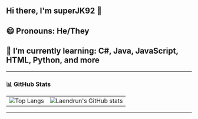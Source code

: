 ## Hi there, I'm superJK92 👋

😄 Pronouns: He/They
---------------------------------------------------------------------------------------------
🌱 I’m currently learning: C#, Java, JavaScript, HTML, Python, and more
 ---------------------------------------------------------------------------------------------

 
 ____________________________________________________________________________________________

### :bar_chart: GitHub Stats

| | |
| --- | --- |
| ![Top Langs](https://github-readme-stats.vercel.app/api/top-langs/?username=superJK92iscool&theme=dark) | ![Laendrun's GitHub stats](https://github-readme-stats.vercel.app/api?username=superJK92iscool&show_icons=true&theme=dark) |

____________________________________________________________________________________________

 
 
 
 
 
 <!--
**superJK92iscool/superJK92iscool** is a ✨ _special_ ✨ repository because its `README.md` (this file) appears on your GitHub profile.

Here are some ideas to get you started:

- 🔭 I’m currently working on ...
- 🌱 I’m currently learning ...
- 👯 I’m looking to collaborate on ...
- 🤔 I’m looking for help with ...
- 💬 Ask me about ...
- 📫 How to reach me: ...
- ⚡ Fun fact: ...
-->

